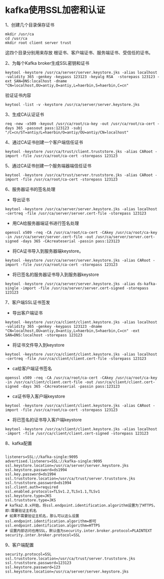 # kafka使用SSL加密和认证

1、创建几个目录保存证书

```shell
mkdir /usr/ca
cd /usr/ca
mkdir root client server trust
```

这四个目录分别用来存放 根证书、客户端证书、服务端证书、受信任的证书。

2、为每个Kafka broker生成SSL密钥和证书

```shell
keytool -keystore /usr/ca/server/server.keystore.jks -alias localhost -validity 365 -genkey -keypass 123123 -keyalg RSA  -storepass 123123 -ext SAN=DNS:localhost -dname "CN=localhost,OU=antiy,O=antiy,L=haerbin,S=haerbin,C=cn"
```

验证证书内容

`````shell
keytool -list -v -keystore /usr/ca/server/server.keystore.jks
`````

3、生成CA认证证书

````shell
req -new -x509 -keyout /usr/ca/root/ca-key -out /usr/ca/root/ca-cert -days 365 -passout pass:123123 -subj "/C=cn/ST=antiy/L=haerbin/O=antiy/OU=antiy/CN=localhost"
````

4、通过CA证书创建一个客户端信任证书

```shell
keytool -keystore /usr/ca/trust/client.truststore.jks -alias CARoot -import -file /usr/ca/root/ca-cert -storepass 123123
```

5、通过CA证书创建一个服务端器端信任证书

```shell
keytool -keystore /usr/ca/trust/server.truststore.jks -alias CARoot -import -file /usr/ca/root/ca-cert -storepass 123123
```

6、服务器证书的签名处理

- 导出证书

```shell
keytool -keystore /usr/ca/server/server.keystore.jks -alias localhost -certreq -file /usr/ca/server/server.cert-file -storepass 123123
```

- 用CA给服务器端证书进行签名处理

```shell
openssl x509 -req -CA /usr/ca/root/ca-cert -CAkey /usr/ca/root/ca-key -in /usr/ca/server/server.cert-file -out /usr/ca/server/server.cert-signed -days 365 -CAcreateserial -passin pass:123123
```

- 将CA证书导入到服务器端keystore。

```shell
keytool -keystore /usr/ca/server/server.keystore.jks -alias CARoot -import -file /usr/ca/root/ca-cert -storepass 123123
```

- 将已签名的服务器证书导入到服务器keystore

```shell
keytool -keystore /usr/ca/server/server.keystore.jks -alias ds-kafka-single -import -file /usr/ca/server/server.cert-signed -storepass 123123
```

7、客户端SSL证书签发

- 导出客户端证书

```shell
keytool -keystore /usr/ca/client/client.keystore.jks -alias localhost -validity 365 -genkey -keypass 123123 -dname "CN=localhost,OU=antiy,O=antiy,L=haerbin,S=haerbin,C=cn" -ext SAN=DNS:localhost -storepass 123123
```

- 将证书文件导入到keystore

```shell
keytool -keystore /usr/ca/client/client.keystore.jks -alias localhost -certreq -file /usr/ca/client/client.cert-file -storepass 123123
```

- ca给客户端证书签名

```shell
openssl x509 -req -CA /usr/ca/root/ca-cert -CAkey /usr/ca/root/ca-key -in /usr/ca/client/client.cert-file -out /usr/ca/client/client.cert-signed -days 365 -CAcreateserial -passin pass:123123
```

- ca证书导入客户端keystore

```shell
keytool -keystore /usr/ca/client/client.keystore.jks -alias CARoot -import -file /usr/ca/root/ca-cert -storepass 123123
```

- 将已签名的证书导入客户端keystore

```shell
keytool -keystore /usr/ca/client/client.keystore.jks -alias localhost -import -file /usr/ca/client/client.cert-signed -storepass 123123
```

8、kafka配置

````shell

listeners=SSL://kafka-single:9095
advertised.listeners=SSL://kafka-single:9095
ssl.keystore.location=/usr/ca/server/server.keystore.jks
ssl.keystore.password=ds1994
ssl.key.password=ds1994
ssl.truststore.location=/usr/ca/trust/server.truststore.jks
ssl.truststore.password=ds1994
ssl.client.auth=required
ssl.enabled.protocols=TLSv1.2,TLSv1.1,TLSv1
ssl.keystore.type=JKS 
ssl.truststore.type=JKS 
# kafka2.0.x开始，将ssl.endpoint.identification.algorithm设置为了HTTPS，即:需要验证主机名
# 如果不需要验证主机名，那么可以这么设置 ssl.endpoint.identification.algorithm=即可
ssl.endpoint.identification.algorithm=HTTPS
# 设置内部访问也用SSL，默认值为security.inter.broker.protocol=PLAINTEXT
security.inter.broker.protocol=SSL
````

9、客户端配置

```shell
security.protocol=SSL
ssl.truststore.location=/usr/ca/trust/server.truststore.jks
ssl.truststore.password=123123
ssl.keystore.password=123
ssl.keystore.location=/usr/ca/server/server.keystore.jks
```

